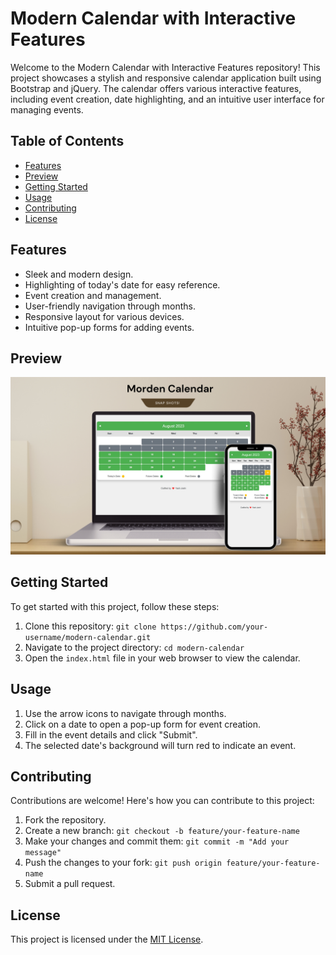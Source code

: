 # Modern Calendar with Interactive Features

Welcome to the Modern Calendar with Interactive Features repository! This project showcases a stylish and responsive calendar application built using Bootstrap and jQuery. The calendar offers various interactive features, including event creation, date highlighting, and an intuitive user interface for managing events.

## Table of Contents

- [Features](#features)
- [Preview](#preview)
- [Getting Started](#getting-started)
- [Usage](#usage)
- [Contributing](#contributing)
- [License](#license)

## Features

- Sleek and modern design.
- Highlighting of today's date for easy reference.
- Event creation and management.
- User-friendly navigation through months.
- Responsive layout for various devices.
- Intuitive pop-up forms for adding events.

## Preview

![Calendar Preview](/assets/img/calendar-preview.png)
<!-- Add a screenshot of your calendar application in action -->

## Getting Started

To get started with this project, follow these steps:

1. Clone this repository: `git clone https://github.com/your-username/modern-calendar.git`
2. Navigate to the project directory: `cd modern-calendar`
3. Open the `index.html` file in your web browser to view the calendar.

## Usage

1. Use the arrow icons to navigate through months.
2. Click on a date to open a pop-up form for event creation.
3. Fill in the event details and click "Submit".
4. The selected date's background will turn red to indicate an event.

## Contributing

Contributions are welcome! Here's how you can contribute to this project:

1. Fork the repository.
2. Create a new branch: `git checkout -b feature/your-feature-name`
3. Make your changes and commit them: `git commit -m "Add your message"`
4. Push the changes to your fork: `git push origin feature/your-feature-name`
5. Submit a pull request.

## License

This project is licensed under the [MIT License](LICENSE).
